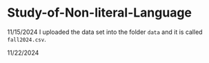 # Study-of-Non-literal-Language


11/15/2024
I uploaded the data set into the folder `data` and it is called `fall2024.csv`. 

11/22/2024



